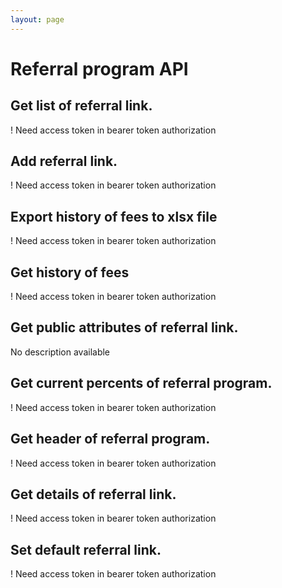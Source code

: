 ```yaml
---
layout: page
---
```


# Referral program API

<InteractiveReferralprogramAPI />

## Get list of referral link.
! Need access token in bearer token authorization

<InteractiveReferralprogramAPIEndpoint1 />

## Add referral link.
! Need access token in bearer token authorization

<InteractiveReferralprogramAPIEndpoint2 />

## Export history of fees to xlsx file
! Need access token in bearer token authorization

<InteractiveReferralprogramAPIEndpoint3 />

## Get history of fees
! Need access token in bearer token authorization

<InteractiveReferralprogramAPIEndpoint4 />

## Get public attributes of referral link.
No description available

<InteractiveReferralprogramAPIEndpoint5 />

## Get current percents of referral program.
! Need access token in bearer token authorization

<InteractiveReferralprogramAPIEndpoint6 />

## Get header of referral program.
! Need access token in bearer token authorization

<InteractiveReferralprogramAPIEndpoint7 />

## Get details of referral link.
! Need access token in bearer token authorization

<InteractiveReferralprogramAPIEndpoint8 />

## Set default referral link.
! Need access token in bearer token authorization

<InteractiveReferralprogramAPIEndpoint9 />

<script setup>
import InteractiveReferralprogramAPI from '../.vitepress/theme/components/InteractiveReferralprogramAPI.vue'
import InteractiveReferralprogramAPIEndpoint1 from '../.vitepress/theme/components/InteractiveReferralprogramAPIEndpoint1.vue'
import InteractiveReferralprogramAPIEndpoint2 from '../.vitepress/theme/components/InteractiveReferralprogramAPIEndpoint2.vue'
import InteractiveReferralprogramAPIEndpoint3 from '../.vitepress/theme/components/InteractiveReferralprogramAPIEndpoint3.vue'
import InteractiveReferralprogramAPIEndpoint4 from '../.vitepress/theme/components/InteractiveReferralprogramAPIEndpoint4.vue'
import InteractiveReferralprogramAPIEndpoint5 from '../.vitepress/theme/components/InteractiveReferralprogramAPIEndpoint5.vue'
import InteractiveReferralprogramAPIEndpoint6 from '../.vitepress/theme/components/InteractiveReferralprogramAPIEndpoint6.vue'
import InteractiveReferralprogramAPIEndpoint7 from '../.vitepress/theme/components/InteractiveReferralprogramAPIEndpoint7.vue'
import InteractiveReferralprogramAPIEndpoint8 from '../.vitepress/theme/components/InteractiveReferralprogramAPIEndpoint8.vue'
import InteractiveReferralprogramAPIEndpoint9 from '../.vitepress/theme/components/InteractiveReferralprogramAPIEndpoint9.vue'
import SimpleOutline from '../.vitepress/theme/components/SimpleOutline.vue'
</script>

<SimpleOutline :items="[
  { text: 'Get list of referral link.', anchor: '#get-list-of-referral-link' },
  { text: 'Add referral link.', anchor: '#add-referral-link' },
  { text: 'Export history of fees to xlsx file', anchor: '#export-history-of-fees-to-xlsx-file' },
  { text: 'Get history of fees', anchor: '#get-history-of-fees' },
  { text: 'Get public attributes of referral link.', anchor: '#get-public-attributes-of-referral-link' },
  { text: 'Get current percents of referral program.', anchor: '#get-current-percents-of-referral-program' },
  { text: 'Get header of referral program.', anchor: '#get-header-of-referral-program' },
  { text: 'Get details of referral link.', anchor: '#get-details-of-referral-link' },
  { text: 'Set default referral link.', anchor: '#set-default-referral-link' }
]" />
